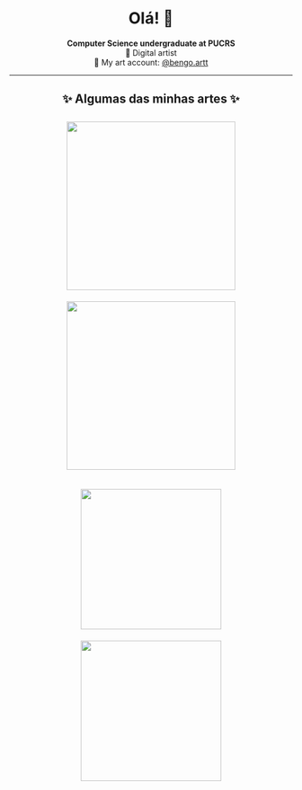 <h1 align="center">Olá! 👋</h1>

<p align="center">
  <strong>Computer Science undergraduate at PUCRS</strong> <br/>
  🎨 Digital artist <br/>
  📸 My art account: <a href="https://www.instagram.com/bengo.artt/">@bengo.artt</a>
</p>

---

<h2 align="center">✨ Algumas das minhas artes ✨</h2>

<p align="center">
  <img src="https://github.com/user-attachments/assets/a14d114a-f7d3-427e-a6f2-e86393e90977" width="300" style="margin: 10px;"/>
  <img src="https://github.com/user-attachments/assets/847b8bda-9a54-4354-845f-de7cd349b456" width="300" style="margin: 10px;"/>
</p>

<p align="center">
  <img src="https://github.com/user-attachments/assets/d1ec708c-6e48-43c6-815b-8cf6d7338d93" width="250" style="margin: 10px;"/>
  <img src="https://github.com/user-attachments/assets/eee574c8-78cb-470a-94c6-6303b0a1c3b9" width="250" style="margin: 10px;"/>
</p>
